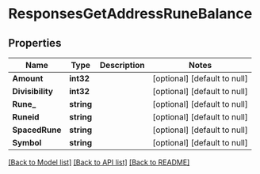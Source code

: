 # ResponsesGetAddressRuneBalance

## Properties
Name | Type | Description | Notes
------------ | ------------- | ------------- | -------------
**Amount** | **int32** |  | [optional] [default to null]
**Divisibility** | **int32** |  | [optional] [default to null]
**Rune_** | **string** |  | [optional] [default to null]
**Runeid** | **string** |  | [optional] [default to null]
**SpacedRune** | **string** |  | [optional] [default to null]
**Symbol** | **string** |  | [optional] [default to null]

[[Back to Model list]](../README.md#documentation-for-models) [[Back to API list]](../README.md#documentation-for-api-endpoints) [[Back to README]](../README.md)



